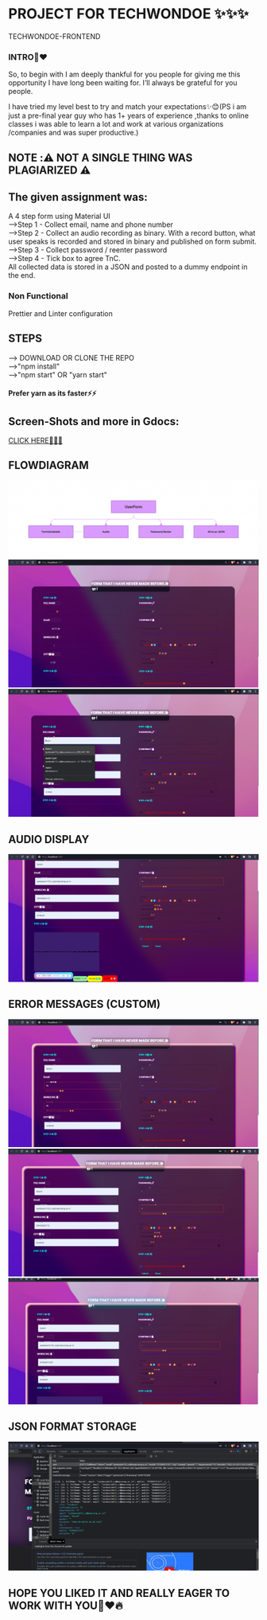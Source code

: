 # PROJECT FOR TECHWONDOE ✨✨✨

TECHWONDOE-FRONTEND
### INTRO🐶❤️
So, to begin with I am deeply thankful for you people for giving me this opportunity I have long been waiting for. I’ll always be grateful for you people.

I have tried my level best to try and match your expectations✨😊(PS i am just a pre-final year guy who has 1+ years of experience ,thanks to online classes i was able to learn a lot and work at various organizations /companies and was super productive.)
## NOTE :⚠️ NOT A SINGLE THING WAS PLAGIARIZED ⚠️
## The given assignment was:
A 4 step form using Material UI<br>
-->Step 1 - Collect email, name and phone number<br>
-->Step 2 - Collect an audio recording as binary. With a record button, what user speaks is recorded and stored in binary and published on form submit.<br>
-->Step 3 - Collect password / reenter password<br>
-->Step 4 - Tick box to agree TnC.<br>
All collected data is stored in a JSON and posted to a dummy endpoint in the end.
### Non Functional
Prettier and Linter configuration

## STEPS
--> DOWNLOAD OR CLONE THE REPO<br>
-->"npm install"<br>
-->"npm start" OR "yarn start"<br>
#### Prefer yarn as its faster⚡⚡

## Screen-Shots and more in Gdocs:
<a href="https://docs.google.com/document/d/1a7z8lrOZmmtNyzwwyliZ7xOqcn21NNQeK99mj5F37hQ/edit?usp=sharing">CLICK HERE🥳✨😊</a>
## FLOWDIAGRAM
<img src="/Images/FLOWDIA.png"></img>
<img src="/Images/1.png"></img>
<img src="/Images/2fill.png"></img>
## AUDIO DISPLAY
<img src="/Images/audiodisp.png"></img>
## ERROR MESSAGES (CUSTOM)
     
<img src="/Images/3error.png"></img>
<img src="/Images/4er.png"></img>
<img src="/Images/passnot.png"></img>
## JSON FORMAT STORAGE
<img src="/Images/json.png"></img>

## HOPE YOU LIKED IT AND REALLY EAGER TO WORK WITH YOU🥺❤️🔥
